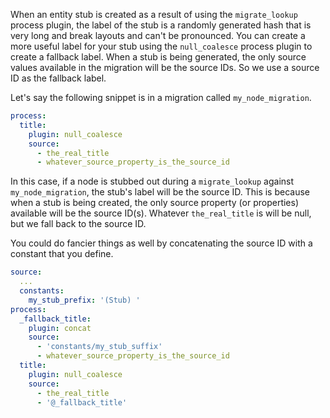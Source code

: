When an entity stub is created as a result of using the `migrate_lookup` process plugin, the label of the stub is a randomly generated hash that is very long and break layouts and can't be pronounced. You can create a more useful label for your stub using the `null_coalesce` process plugin to create a fallback label. When a stub is being generated, the only source values available in the migration will be the source IDs. So we use a source ID as the fallback label.

Let's say the following snippet is in a migration called `my_node_migration`.

```yaml
process:
  title:
    plugin: null_coalesce
    source:
      - the_real_title
      - whatever_source_property_is_the_source_id
```

In this case, if a node is stubbed out during a `migrate_lookup` against `my_node_migration`, the stub's label will be the source ID. This is because when a stub is being created, the only source property (or properties) available will be the source ID(s). Whatever `the_real_title` is will be null, but we fall back to the source ID.

You could do fancier things as well by concatenating the source ID with a constant that you define.

```yaml
source:
  ...
  constants:
    my_stub_prefix: '(Stub) '
process:
  _fallback_title:
    plugin: concat
    source:
      - 'constants/my_stub_suffix'
      - whatever_source_property_is_the_source_id
  title:
    plugin: null_coalesce
    source:
      - the_real_title
      - '@_fallback_title'
```